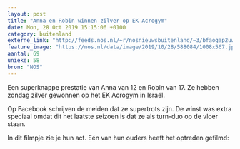 ```yaml
---
layout: post
title: "Anna en Robin winnen zilver op EK Acrogym"
date: Mon, 28 Oct 2019 15:15:06 +0100
category: buitenland
externe_link: "http://feeds.nos.nl/~r/nosnieuwsbuitenland/~3/bfaogap2uww/2308041"
feature_image: "https://nos.nl/data/image/2019/10/28/588084/1008x567.jpg"
aantal: 69
unieke: 58
bron: "NOS"
---
```


<p>Een superknappe prestatie van Anna van 12 en Robin van 17. Ze hebben zondag zilver gewonnen op het EK Acrogym in Israël.</p>
<p>Op Facebook schrijven de meiden dat ze supertrots zijn. De winst was extra speciaal omdat dit het laatste seizoen is dat ze als turn-duo op de vloer staan.</p>
<p>In dit filmpje zie je hun act. Eén van hun ouders heeft het optreden gefilmd:</p><img src="http://feeds.feedburner.com/~r/nosnieuwsbuitenland/~4/bfaogap2uww" height="1" width="1" alt=""/>
